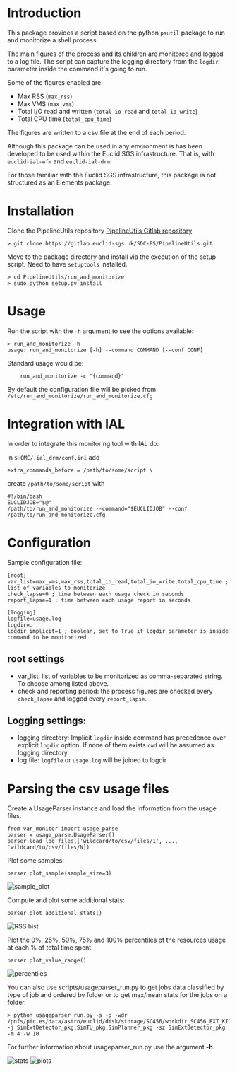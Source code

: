 # Introduction

This package provides a script based on the python `psutil` package to run and monitorize a shell process.

The main figures of the process and its children are monitored and logged to a log file.
The script can capture the logging directory from the `logdir` parameter inside the command it's going to run.

Some of the figures enabled are:

* Max RSS (`max_rss`)
* Max VMS (`max_vms`) 
* Total I/O read and written (`total_io_read` and `total_io_write`)  
* Total CPU time (`total_cpu_time`)

The figures are written to a csv file at the end of each period.

Although this package can be used in any environment is has been developed to be used within the Euclid SGS infrastructure.
That is, with `euclid-ial-wfm` and `euclid-ial-drm`.

For those familiar with the Euclid SGS infrastructure, this package is not structured as an Elements package.


# Installation

Clone the PipelineUtils repository [PipelineUtils Gitlab repository](https://gitlab.euclid-sgs.uk/SDC-ES/PipelineUtils)
```
> git clone https://gitlab.euclid-sgs.uk/SDC-ES/PipelineUtils.git
```


Move to the package directory and install via the execution of the setup script. Need to have `setuptools` installed.

```
> cd PipelineUtils/run_and_monitorize
> sudo python setup.py install
```


# Usage

Run the script with the `-h` argument to see the options available:

```
> run_and_monitorize -h
usage: run_and_monitorize [-h] --command COMMAND [--conf CONF]
```

Standard usage would be:
```
    run_and_monitorize -c "{command}"
```

By default the configuration file will be picked from `/etc/run_and_monitorize/run_and_monitorize.cfg`


# Integration with IAL

In order to integrate this monitoring tool with IAL do:


in `$HOME/.ial_drm/conf.ini` add

	extra_commands_before = /path/to/some/script \

create `/path/to/some/script` with

	#!/bin/bash
	EUCLIDJOB="$@"
	/path/to/run_and_monitorize --command="$EUCLIDJOB" --conf /path/to/run_and_monitorize.cfg


# Configuration

Sample configuration file:

```
[root]
var_list=max_vms,max_rss,total_io_read,total_io_write,total_cpu_time ; list of variables to monitorize
check_lapse=0 ; time between each usage check in seconds
report_lapse=1 ; time between each usage report in seconds

[logging]
logfile=usage.log 
logdir=. 
logdir_implicit=1 ; boolean, set to True if logdir parameter is inside command to be monitorized
```

## root settings

* var_list: list of variables to be monitorized as comma-separated string. To choose among listed above.
* check and reporting period: the process figures are checked every `check_lapse` and logged every `report_lapse`. 

## Logging settings:

* logging directory: Implicit `logdir` inside command has precedence over explicit `logdir` option. If none of them exists `cwd` will be assumed as logging directory.
* log file: `logfile` or `usage.log` will be joined to logdir


# Parsing the csv usage files

Create a UsageParser instance and load the information from the usage files.

```
from var_monitor import usage_parse
parser = usage_parse.UsageParser()
parser.load_log_files(['wildcard/to/csv/files/1', ..., 'wildcard/to/csv/files/N])
```

Plot some samples:
```
parser.plot_sample(sample_size=3)
```
![sample_plot](img/sample.png)

Compute and plot some additional stats:
```
parser.plot_additional_stats()
```
![RSS hist](img/rss_hist.png)

Plot the 0%, 25%, 50%, 75% and 100% percentiles of the resources usage at each % of total time spent.
```
parser.plot_value_range()
```
![percentiles](img/percentiles.png)

You can also use scripts/usageparser_run.py to get jobs data classified by type of job and ordered by folder or to get max/mean stats for the jobs on a folder. 

```
> python usageparser_run.py -s -p -wdr /pnfs/pic.es/data/astro/euclid/disk/storage/SC456/workdir_SC456_EXT_KIDS_T1_*/log -j SimExtDetector_pkg,SimTU_pkg,SimPlanner_pkg -sz SimExtDetector_pkg -m 4 -w 10 
```
For further information about usageparser_run.py use the argument **-h**.

![stats](img/stats_result.png)
![plots](img/plots.png)
